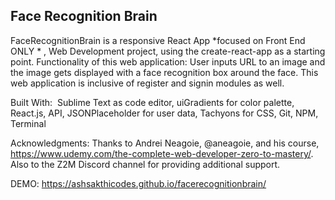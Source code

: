 Face Recognition Brain
---------------

FaceRecognitionBrain is a responsive React App *focused on Front End ONLY * , Web Development project, using the create-react-app as a starting point. Functionality of this web application: User inputs URL to an image and the image gets displayed with a face recognition box around the face. This web application is inclusive of register and signin modules as well.

Built With: 
Sublime Text as code editor, uiGradients for color palette, React.js, API, JSONPlaceholder for user data, Tachyons for CSS, Git, NPM, Terminal

Acknowledgments:
Thanks to Andrei Neagoie, @aneagoie, and his course, https://www.udemy.com/the-complete-web-developer-zero-to-mastery/. Also to the Z2M Discord channel for providing additional support.

DEMO: https://ashsakthicodes.github.io/facerecognitionbrain/
